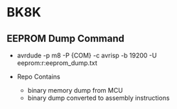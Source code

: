 # BK8K

## EEPROM Dump Command
* avrdude -p m8 -P {COM} -c avrisp -b 19200 -U eeprom:r:eeprom_dump.txt

* Repo Contains
    - binary memory dump from MCU
    - binary dump converted to assembly instructions